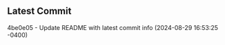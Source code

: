 
## Latest Commit
4be0e05 - Update README with latest commit info (2024-08-29 16:53:25 -0400) <Yunxi-Zhou>
